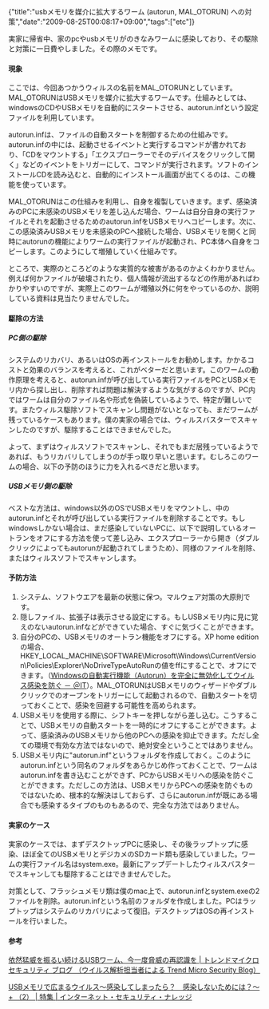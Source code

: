 {"title":"usbメモリを媒介に拡大するワーム (autorun, MAL_OTORUN) への対策","date":"2009-08-25T00:08:17+09:00","tags":["etc"]}

<!-- DATE: 2009-08-24T15:08:17+00:00 -->
<!-- OLDURL: http://d.hatena.ne.jp/cou929_la/20090824/ -->


<div class="section">
<p>実家に帰省中、家のpcやusbメモリがのきなみワームに感染しており、その駆除と対策に一日費やしました。その際のメモです。</p>
<h4>現象</h4>
<p>ここでは、今回あつかうウィルスの名前をMAL_OTORUNとしています。MAL_OTORUNはUSBメモリを媒介に拡大するワームです。仕組みとしては、windowsのCDやUSBメモリを自動的にスタートさせる、autorun.infという設定ファイルを利用しています。</p>
<p>autorun.infは、ファイルの自動スタートを制御するための仕組みです。autorun.infの中には、起動させるイベントと実行するコマンドが書かれており、「CDをマウントする」「エクスプローラーでそのデバイスをクリックして開く」などのイベントをトリガーにして、コマンドが実行されます。ソフトのインストールCDを読み込むと、自動的にインストール画面が出てくるのは、この機能を使っています。</p>
<p>MAL_OTORUNはこの仕組みを利用し、自身を複製していきます。まず、感染済みのPCに未感染のUSBメモリを差し込んだ場合、ワームは自分自身の実行ファイルとそれを起動させるためのautorun.infをUSBメモリへコピーします。次に、この感染済みUSBメモリを未感染のPCへ接続した場合、USBメモリを開くと同時にautorunの機能によりワームの実行ファイルが起動され、PC本体へ自身をコピーします。このようにして増殖していく仕組みです。</p>
<p>ところで、実際のところどのような実質的な被害があるのかよくわかりません。例えば何かファイルが破壊されたり、個人情報が流出するなどの作用があればわかりやすいのですが、実際上このワームが増殖以外に何をやっているのか、説明している資料は見当たりませんでした。</p>
<h4>駆除の方法</h4>
<h5>PC側の駆除</h5>
<p>システムのリカバリ、あるいはOSの再インストールをお勧めします。かかるコストと効果のバランスを考えると、これがベターだと思います。このワームの動作原理を考えると、autorun.infが呼び出している実行ファイルをPCとUSBメモリ内から探し出し、削除すれば問題は解決するような気がするのですが、PC内ではワームは自分のファイル名や形式を偽装しているようで、特定が難しいです。またウィルス駆除ソフトでスキャンし問題がないとなっても、まだワームが残っているケースもあります。僕の実家の場合では、ウィルスバスターでスキャンしたのですが、駆除することはできませんでした。</p>
<p>よって、まずはウィルスソフトでスキャンし、それでもまだ居残っているようであれば、もうリカバリしてしまうのが手っ取り早いと思います。むしろこのワームの場合、以下の予防のほうに力を入れるべきだと思います。</p>
<h5>USBメモリ側の駆除</h5>
<p>ベストな方法は、windows以外のOSでUSBメモリをマウントし、中のautorun.infとそれが呼び出している実行ファイルを削除することです。もしwindowsしかない場合は、まだ感染していないPCに、以下で説明しているオートランをオフにする方法を使って差し込み、エクスプローラーから開き（ダブルクリックによってもautorunが起動されてしまうため）、同様のファイルを削除、またはウィルスソフトでスキャンします。</p>
<h4>予防方法</h4>

<ol>
<li>システム、ソフトウエアを最新の状態に保つ。マルウェア対策の大原則です。</li>
<li>隠しファイル、拡張子は表示させる設定にする。もしUSBメモリ内に見に覚えのないautorun.infなどができていた場合、すぐに気づくことができます。</li>
<li>自分のPCの、USBメモリのオートラン機能をオフにする。XP home editionの場合、HKEY_LOCAL_MACHINE\SOFTWARE\Microsoft\Windows\CurrentVersion\Policies\Explorer\NoDriveTypeAutoRunの値をffにすることで、オフにできます。（<a href="http://www.atmarkit.co.jp/fwin2k/win2ktips/1139autrun/autrun.html" target="_blank">Windowsの自動実行機能（Autorun）を完全に無効化してウイルス感染を防ぐ － ＠IT</a>）。MAL_OTORUNはUSBメモリのウィザードやダブルクリックでのオープンをトリガーにして起動されるので、自動スタートを切っておくことで、感染を回避する可能性を高められます。</li>
<li>USBメモリを使用する際に、シフトキーを押しながら差し込む。こうすることで、USBメモリの自動スタートを一時的にオフにすることができます。よって、感染済みのUSBメモリから他のPCへの感染を抑止できます。ただし全ての環境で有効な方法ではないので、絶対安全ということではありません。</li>
<li>USBメモリ内に"autorun.inf"というフォルダを作成しておく。このようにautorun.infという同名のフォルダをあらかじめ作っておくことで、ワームはautorun.infを書き込むことができず、PCからUSBメモリへの感染を防ぐことができます。ただしこの方法は、USBメモリからPCへの感染を防ぐものではないため、根本的な解決はしておらず、さらにautorun.infが既にある場合でも感染するタイプのものもあるので、完全な方法ではありません。</li>
</ol>
<h4>実家のケース</h4>
<p>実家のケースでは、まずデスクトップPCに感染し、その後ラップトップに感染、ほぼ全てのUSBメモリとデジカメのSDカード類も感染していました。ワームの実行ファイル名はsystem.exe。最新にアップデートしたウィルスバスターでスキャンしても駆除することはできませんでした。</p>
<p>対策として、フラッシュメモリ類は僕のmac上で、autorun.infとsystem.exeの2ファイルを削除。autorun.infという名前のフォルダを作成しました。PCはラップトップはシステムのリカバリによって復旧。デスクトップはOSの再インストールを行いました。</p>
<h4>参考</h4>
<p><a href="http://blog.trendmicro.co.jp/archives/2334" target="_blank">依然猛威を振るい続けるUSBワーム、今一度脅威の再認識を | トレンドマイクロ セキュリティ ブログ （ウイルス解析担当者による Trend Micro Security Blog）</a></p>
<p><a href="http://is702.jp/special/366/" target="_blank">USBメモリで広まるウイルス～感染してしまったら？　感染しないためには？～ + （2） | 特集 | インターネット・セキュリティ・ナレッジ</a></p>
</div>






